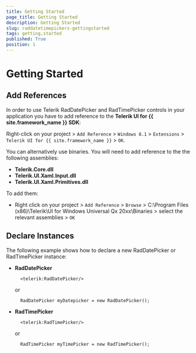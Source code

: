 ```yaml
---
title: Getting Started
page_title: Getting Started
description: Getting Started
slug: raddatetimepickers-gettingstarted
tags: getting,started
published: True
position: 1
---
```


# Getting Started

## Add References

In order to use Telerik RadDatePicker and RadTimePicker controls in your application you have to add reference to the **Telerik UI for {{ site.framework_name }} SDK**:

Right-click on your project > `Add Reference` > `Windows 8.1` > `Extensions` > `Telerik UI for {{ site.framework_name }}` > `OK`.

You can alternatively use binaries. You will need to add reference to the the following assemblies:

* **Telerik.Core.dll**
* **Telerik.UI.Xaml.Input.dll**
* **Telerik.UI.Xaml.Primitives.dll**

To add them:

* Right click on your project > `Add Reference` > `Browse` > C:\Program Files (x86)\Telerik\UI for Windows Universal Qx 20xx\Binaries > select the relevant assemblies > `OK`

## Declare Instances

The following example shows how to declare a new RadDatePicker or RadTimePicker instance:


* **RadDatePicker**

		<telerik:RadDatePicker/>

	or
	
		RadDatePicker myDatepicker = new RadDatePicker();
	
* **RadTimePicker**

		<telerik:RadTimePicker/>

	or

		RadTimePicker myTimePicker = new RadTimePicker();
